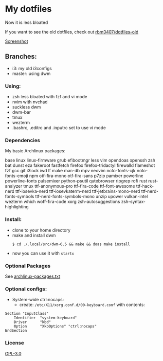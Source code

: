 # My dotfiles

Now it is less bloated

If you want to see the old dotfiles, check out [rbm0407/dotfiles-old](https://github.com/rbm0407/dotfiles-old)

[Screenshot](./.local/share/doc/rbm0407-dotfiles/screenshot.png)


## Branches:
* i3: my old i3configs
* master: using dwm


### Using:
 * zsh less bloated with fzf and vi mode
 * nvim with nvchad
 * suckless dwm
 * dwm-bar
 * tmux
 * wezterm
 * .bashrc, .editrc and .inputrc set to use vi mode

### Dependencies
My basic Archlinux packages:

base linux linux-firmware grub efibootmgr less vim opendoas openssh zsh bat dunst eza fakeroot fastfetch firefox firefox-tridactyl firewalld flameshot fzf gcc git i3lock iwd lf make man-db mpv neovim noto-fonts-cjk noto-fonts-emoji npm  otf-fira-mono otf-fira-sans p7zip pamixer powerline powerline-fonts pulsemixer python-psutil qutebrowser ripgrep rofi rust rust-analyzer tmux ttf-anonymous-pro ttf-fira-code ttf-font-awesome ttf-hack-nerd ttf-iosevka-nerd ttf-iosevkaterm-nerd ttf-jetbrains-mono-nerd ttf-nerd-fonts-symbols ttf-nerd-fonts-symbols-mono unzip upower vulkan-intel wezterm which woff-fira-code xorg zsh-autosuggestions zsh-syntax-highlighting

### Install:
 * clone to your home directory
 * make and install dwm
    ```console
    $ cd ./.local/src/dwm-6.5 && make && doas make install
    ```
 * now you can use it with `startx`

### Optional Packages
See [archlinux-packages.txt](./archlinux-packages.txt)


### Optional configs:
 * System-wide ctrl:nocaps:
    - create: `/etc/X11/xorg.conf.d/00-keyboard.conf` with contents:
```
Section "InputClass"
    Identifier  "system-keyboard"
    Driver      "kbd"
    Option      "XkbOptions" "ctrl:nocaps"
EndSection
```

### License
[GPL-3.0](LICENSE)
